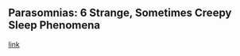 ## Parasomnias: 6 Strange, Sometimes Creepy Sleep Phenomena

[link](https://www.psychologytoday.com/intl/blog/the-savvy-psychologist/202101/parasomnias-6-strange-sometimes-creepy-sleep-phenomena)
